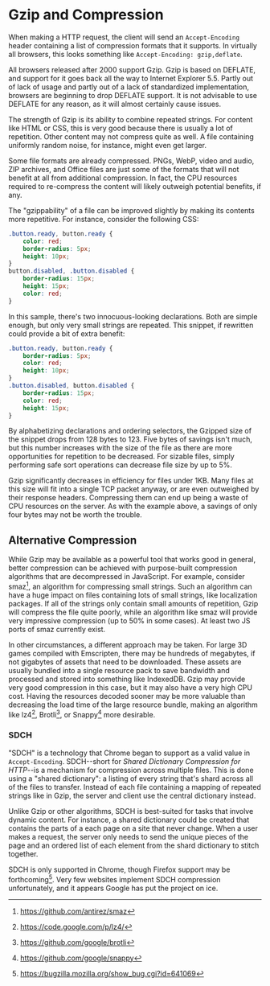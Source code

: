 # Gzip and Compression

When making a HTTP request, the client will send an `Accept-Encoding` header containing a list of compression formats that it supports. In virtually all browsers, this looks something like `Accept-Encoding: gzip,deflate`.

All browsers released after 2000 support Gzip. Gzip is based on DEFLATE, and support for it goes back all the way to Internet Explorer 5.5. Partly out of lack of usage and partly out of a lack of standardized implementation, browsers are beginning to drop DEFLATE support. It is not advisable to use DEFLATE for any reason, as it will almost certainly cause issues.

The strength of Gzip is its ability to combine repeated strings. For content like HTML or CSS, this is very good because there is usually a lot of repetition. Other content may not compress quite as well. A file containing uniformly random noise, for instance, might even get larger.

Some file formats are already compressed. PNGs, WebP, video and audio, ZIP archives, and Office files are just some of the formats that will not benefit at all from additional compression. In fact, the CPU resources required to re-compress the content will likely outweigh potential benefits, if any.

The "gzippability" of a file can be improved slightly by making its contents more repetitive. For instance, consider the following CSS:

```css
.button.ready, button.ready {
    color: red;
    border-radius: 5px;
    height: 10px;
}
button.disabled, .button.disabled {
    border-radius: 15px;
    height: 15px;
    color: red;
}
```

In this sample, there's two innocuous-looking declarations. Both are simple enough, but only very small strings are repeated. This snippet, if rewritten could provide a bit of extra benefit:

```css
.button.ready, button.ready {
    border-radius: 5px;
    color: red;
    height: 10px;
}
.button.disabled, button.disabled {
    border-radius: 15px;
    color: red;
    height: 15px;
}
```

By alphabetizing declarations and ordering selectors, the Gzipped size of the snippet drops from 128 bytes to 123. Five bytes of savings isn't much, but this number increases with the size of the file as there are more opportunities for repetition to be decreased. For sizable files, simply performing safe sort operations can decrease file size by up to 5%.

Gzip significantly decreases in efficiency for files under 1KB. Many files at this size will fit into a single TCP packet anyway, or are even outweighed by their response headers. Compressing them can end up being a waste of CPU resources on the server. As with the example above, a savings of only four bytes may not be worth the trouble.


## Alternative Compression

While Gzip may be available as a powerful tool that works good in general, better compression can be achieved with purpose-built compression algorithms that are decompressed in JavaScript. For example, consider smaz[^1], an algorithm for compressing small strings. Such an algorithm can have a huge impact on files containing lots of small strings, like localization packages. If all of the strings only contain small amounts of repetition, Gzip will compress the file quite poorly, while an algorithm like smaz will provide very impressive compression (up to 50% in some cases). At least two JS ports of smaz currently exist.

In other circumstances, a different approach may be taken. For large 3D games compiled with Emscripten, there may be hundreds of megabytes, if not gigabytes of assets that need to be downloaded. These assets are usually bundled into a single resource pack to save bandwidth and processed and stored into something like IndexedDB. Gzip may provide very good compression in this case, but it may also have a very high CPU cost. Having the resources decoded sooner may be more valuable than decreasing the load time of the large resource bundle, making an algorithm like lz4[^2], Brotli[^3], or Snappy[^4] more desirable.

[^1]: https://github.com/antirez/smaz
[^2]: https://code.google.com/p/lz4/
[^3]: https://github.com/google/brotli
[^4]: https://github.com/google/snappy


### SDCH

"SDCH" is a technology that Chrome began to support as a valid value in `Accept-Encoding`. SDCH--short for *Shared Dictionary Compression for HTTP*--is a mechanism for compression across multiple files. This is done using a "shared dictionary": a listing of every string that's shard across all of the files to transfer. Instead of each file containing a mapping of repeated strings like in Gzip, the server and client use the central dictionary instead.

Unlike Gzip or other algorithms, SDCH is best-suited for tasks that involve dynamic content. For instance, a shared dictionary could be created that contains the parts of a each page on a site that never change. When a user makes a request, the server only needs to send the unique pieces of the page and an ordered list of each element from the shard dictionary to stitch together.

SDCH is only supported in Chrome, though Firefox support may be forthcoming[^5]. Very few websites implement SDCH compression unfortunately, and it appears Google has put the project on ice.

[^5]: https://bugzilla.mozilla.org/show_bug.cgi?id=641069
